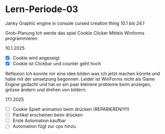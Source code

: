 # Lern-Periode-03
Janky Graphic engine in console cursed creation thing
*10.1 bis 24.1*

Grob-Planung
Ich werde das spiel Cookie Clicker Mittels Winforms programmieren

10.1.2025

- [X] Cookie wird angezeigt
- [X] Cookie ist Clickbar und counter geht hoch

Reflexion
Ich konnte mir eine idee bilden was ich jetzt machen könnte und habe mit der umsetzung begonnen. Leider ist WinForms nicht als Game Engine gedacht und hat so ein paar kleinere probleme beim anzeigen, grösse ändern und drehen von bildern.

17.1.2025

 - [ ] Cookie Spielt animation beim drücken (REPARIEREN!!!!!)
 - [ ] Partikel erscheinen beim drücken
 - [ ] Erste Automation kaufbar
 - [ ] Automation fügt zur cps hinzu
